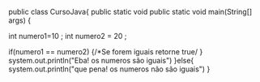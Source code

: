 public class CursoJava{
    public static void public static void main(String[] args) {
        
int numero1=10 ;
int numero2 = 20 ;

if(numero1 == numero2) {/*Se forem iguais retorne true/
}
 system.out.println("Eba! os numeros são iguais")
}else{
    system.out.println("que pena! os numeros  não são iguais")
}
